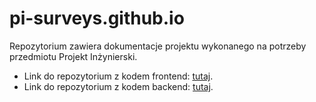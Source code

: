# pi-surveys.github.io

Repozytorium zawiera dokumentacje projektu wykonanego na potrzeby przedmiotu Projekt Inżynierski.


- Link do repozytorium z kodem frontend: [tutaj](https://github.com/Faliszek/pi-surveys).
- Link do repozytorium z kodem backend: [tutaj](https://github.com/bobobob22/node_mongo).

